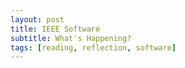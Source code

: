 ```yaml
--- 
layout: post
title: IEEE Software 
subtitle: What's Happening?
tags: [reading, reflection, software]
---
```

